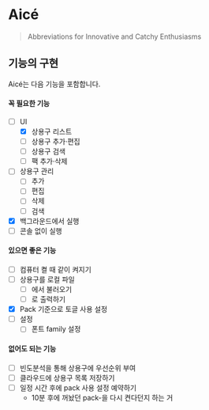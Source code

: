 # Aicé
 
> Abbreviations for Innovative and Catchy Enthusiasms

기능의 구현
---

Aicé는 다음 기능을 포함합니다.

#### 꼭 필요한 기능

* [ ] UI
  * [x] 상용구 리스트
  * [ ] 상용구 추가·편집
  * [ ] 상용구 검색
  * [ ] 팩 추가·삭제
* [ ] 상용구 관리
  * [ ] 추가
  * [ ] 편집
  * [ ] 삭제
  * [ ] 검색
* [x] 백그라운드에서 실행
* [ ] 콘솔 없이 실행

#### 있으면 좋은 기능

* [ ] 컴퓨터 켤 때 같이 켜지기
* [ ] 상용구를 로컬 파일
  * [ ] 에서 불러오기
  * [ ] 로 출력하기
* [x] Pack 기준으로 토글 사용 설정
* [ ] 설정
  * [ ] 폰트 family 설정

#### 없어도 되는 기능

* [ ] 빈도분석을 통해 상용구에 우선순위 부여
* [ ] 클라우드에 상용구 목록 저장하기
* [ ] 일정 시간 후에 pack 사용 설정 예약하기
  * 10분 후에 꺼놨던 pack-을 다시 켠다던지 하는 거
